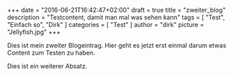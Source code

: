 +++
date = "2016-06-21T16:42:47+02:00"
draft = true
title = "zweiter_blog"
description = "Testcontent, damit man mal was sehen kann"
tags = [ "Test", "Einfach so", "Dirk" ]
categories = [ "Test" ]
author = "dirk"
picture = "Jellyfish.jpg"
+++

Dies ist mein zweiter Blogeintrag. Hier geht es jetzt erst einmal darum etwas Content zum Testen zu haben.

Dies ist ein weiterer Absatz.
